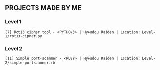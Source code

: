 ## PROJECTS MADE BY ME

### Level 1
```
[7] Rot13 cipher tool - <PYTHON3> | Hyoudou Raiden | Location: Level-1/rot13-cipher.py
```

### Level 2
```
[11] Simple port-scanner - <RUBY> | Hyoudou Raiden | Location: Level-2/simple-portscanner.rb
```
